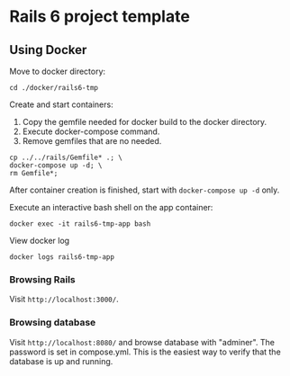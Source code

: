 # Rails 6 project template

## Using Docker
Move to docker directory:
```shell
cd ./docker/rails6-tmp
```

Create and start containers:
1. Copy the gemfile needed for docker build to the docker directory.
2. Execute docker-compose command.
3. Remove gemfiles that are no needed.
```shell
cp ../../rails/Gemfile* .; \
docker-compose up -d; \
rm Gemfile*;
```

After container creation is finished, start with `docker-compose up -d` only.

Execute an interactive bash shell on the app container:
```shell
docker exec -it rails6-tmp-app bash
```

View docker log
```shell
docker logs rails6-tmp-app
```

### Browsing Rails
Visit `http://localhost:3000/`.

### Browsing database 
Visit `http://localhost:8080/` and browse database with "adminer".
The password is set in compose.yml.
This is the easiest way to verify that the database is up and running.